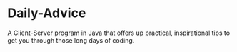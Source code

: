 # Daily-Advice

A Client-Server program in Java that offers up practical, inspirational tips to get you through those long days of coding.

